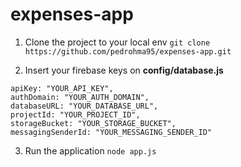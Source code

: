 # expenses-app

1. Clone the project to your local env `git clone https://github.com/pedrohma95/expenses-app.git`

2. Insert your firebase keys on **config/database.js**

```
apiKey: "YOUR_API_KEY",
authDomain: "YOUR_AUTH_DOMAIN",
databaseURL: "YOUR_DATABASE_URL",
projectId: "YOUR_PROJECT_ID",
storageBucket: "YOUR_STORAGE_BUCKET",
messagingSenderId: "YOUR_MESSAGING_SENDER_ID"
```

3. Run the application `node app.js`
